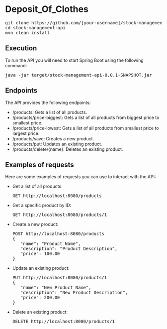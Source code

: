 # Deposit_Of_Clothes

<pre>
git clone https://github.com/[your-username]/stock-management-api.git
cd stock-management-api
mvn clean install
</pre>
<h2>Execution</h2>

To run the API you will need to start Spring Boot using the following command:

<pre>
java -jar target/stock-management-api-0.0.1-SNAPSHOT.jar
</pre>
<h2>Endpoints</h2>

The API provides the following endpoints:

<ul>
<li>/products: Gets a list of all products.</li>
<li>/products/price-biggest: Gets a list of all products from biggest price to smallest price.</li>
<li>/products/price-lowest: Gets a list of all products from smallest price to largest price.</li>
<li>/products/save: Creates a new product.</li>
<li>/products/put: Updates an existing product.</li>
<li>/products/delete/{name}: Deletes an existing product.</li>
</ul>

<h2>Examples of requests</h2>

Here are some examples of requests you can use to interact with the API:

<ul>
<li>Get a list of all products:
<pre>
GET http://localhost:8080/products
</pre>
</li>
<li>Get a specific product by ID:
<pre>
GET http://localhost:8080/products/1
</pre>
</li>
<li>Create a new product:
<pre>
POST http://localhost:8080/products
{
   "name": "Product Name",
   "description": "Product Description",
   "price": 100.00
}
</pre>
</li>
<li>Update an existing product:
<pre>
PUT http://localhost:8080/products/1
{
   "name": "New Product Name",
   "description": "New Product Description",
   "price": 200.00
}
</pre>
</li>
<li>Delete an existing product:
<pre>
DELETE http://localhost:8080/products/1
</pre>
</li>
</ul>
